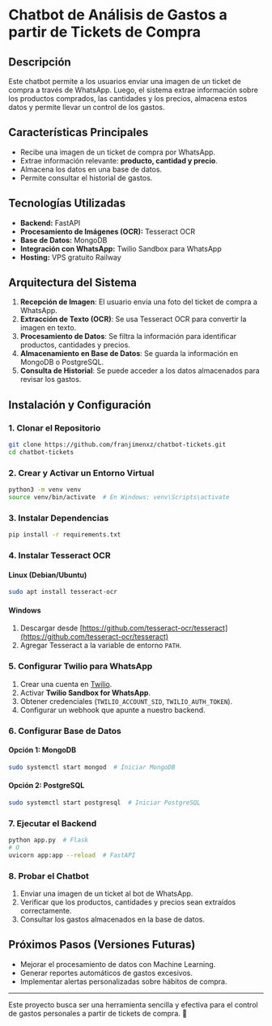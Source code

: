 # Chatbot de Análisis de Gastos a partir de Tickets de Compra

## Descripción

Este chatbot permite a los usuarios enviar una imagen de un ticket de compra a través de WhatsApp. Luego, el sistema extrae información sobre los productos comprados, las cantidades y los precios, almacena estos datos y permite llevar un control de los gastos.

## Características Principales

- Recibe una imagen de un ticket de compra por WhatsApp.
- Extrae información relevante: **producto, cantidad y precio**.
- Almacena los datos en una base de datos.
- Permite consultar el historial de gastos.

## Tecnologías Utilizadas

- **Backend:** FastAPI
- **Procesamiento de Imágenes (OCR):** Tesseract OCR
- **Base de Datos:** MongoDB
- **Integración con WhatsApp:** Twilio Sandbox para WhatsApp
- **Hosting:** VPS gratuito Railway

## Arquitectura del Sistema

1. **Recepción de Imagen**: El usuario envía una foto del ticket de compra a WhatsApp.
2. **Extracción de Texto (OCR)**: Se usa Tesseract OCR para convertir la imagen en texto.
3. **Procesamiento de Datos**: Se filtra la información para identificar productos, cantidades y precios.
4. **Almacenamiento en Base de Datos**: Se guarda la información en MongoDB o PostgreSQL.
5. **Consulta de Historial**: Se puede acceder a los datos almacenados para revisar los gastos.

## Instalación y Configuración

### 1. Clonar el Repositorio

```bash
git clone https://github.com/franjimenxz/chatbot-tickets.git
cd chatbot-tickets
```

### 2. Crear y Activar un Entorno Virtual

```bash
python3 -m venv venv
source venv/bin/activate  # En Windows: venv\Scripts\activate
```

### 3. Instalar Dependencias

```bash
pip install -r requirements.txt
```

### 4. Instalar Tesseract OCR

#### Linux (Debian/Ubuntu)

```bash
sudo apt install tesseract-ocr
```

#### Windows

1. Descargar desde [https://github.com/tesseract-ocr/tesseract](https://github.com/tesseract-ocr/tesseract)
2. Agregar Tesseract a la variable de entorno `PATH`.

### 5. Configurar Twilio para WhatsApp

1. Crear una cuenta en [Twilio](https://www.twilio.com/try-twilio).
2. Activar **Twilio Sandbox for WhatsApp**.
3. Obtener credenciales (`TWILIO_ACCOUNT_SID`, `TWILIO_AUTH_TOKEN`).
4. Configurar un webhook que apunte a nuestro backend.

### 6. Configurar Base de Datos

#### Opción 1: MongoDB

```bash
sudo systemctl start mongod  # Iniciar MongoDB
```

#### Opción 2: PostgreSQL

```bash
sudo systemctl start postgresql  # Iniciar PostgreSQL
```

### 7. Ejecutar el Backend

```bash
python app.py  # Flask
# O
uvicorn app:app --reload  # FastAPI
```

### 8. Probar el Chatbot

1. Enviar una imagen de un ticket al bot de WhatsApp.
2. Verificar que los productos, cantidades y precios sean extraídos correctamente.
3. Consultar los gastos almacenados en la base de datos.

## Próximos Pasos (Versiones Futuras)

- Mejorar el procesamiento de datos con Machine Learning.
- Generar reportes automáticos de gastos excesivos.
- Implementar alertas personalizadas sobre hábitos de compra.

---

Este proyecto busca ser una herramienta sencilla y efectiva para el control de gastos personales a partir de tickets de compra. 🚀


